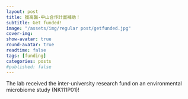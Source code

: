 ```yaml
---
layout: post
title: 獲高醫-中山合作計畫補助！
subtitle: Get funded!
image: "/assets/img/regular post/getfunded.jpg"
cover-img:
show-avatar: true
round-avatar: true
readtime: false
tags: [funding]
categories: posts
#published: false
---
```

The lab received the inter-university research fund on an environmental microbiome study (NK111P01)! 

